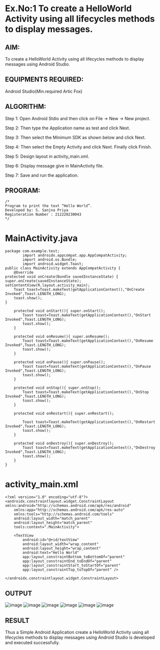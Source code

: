 # Ex.No:1 To create a HelloWorld Activity using all lifecycles methods to display messages.


## AIM:

To create a HelloWorld Activity using all lifecycles methods to display messages using Android Studio.

## EQUIPMENTS REQUIRED:

Android Studio(Min.required Artic Fox)

## ALGORITHM:

Step 1: Open Android Stdio and then click on File -> New -> New project.

Step 2: Then type the Application name as test and click Next. 

Step 3: Then select the Minimum SDK as shown below and click Next.

Step 4: Then select the Empty Activity and click Next. Finally click Finish.

Step 5: Design layout in activity_main.xml.

Step 6: Display message give in MainActivity file.

Step 7: Save and run the application.

## PROGRAM:
```
/*
Program to print the text “Hello World”.
Developed by: S. Sanjna Priya
Registeration Number : 212220230043
*/
```
# MainActivity.java
```
package com.example.test;
        import androidx.appcompat.app.AppCompatActivity;
        import android.os.Bundle;
        import android.widget.Toast;
public class MainActivity extends AppCompatActivity {
    @Override
protected void onCreate(Bundle savedInstanceState) { super.onCreate(savedInstanceState); setContentView(R.layout.activity_main);
    Toast toast=Toast.makeText(getApplicationContext(),"OnCreate Invoked",Toast.LENGTH_LONG);
    toast.show();
}

    protected void onStart(){ super.onStart();
        Toast toast=Toast.makeText(getApplicationContext(),"OnStart Invoked",Toast.LENGTH_LONG);
        toast.show();
    }

    protected void onResume(){ super.onResume();
        Toast toast=Toast.makeText(getApplicationContext(),"OnResume Invoked",Toast.LENGTH_LONG);
        toast.show();
    }

    protected void onPause(){ super.onPause();
        Toast toast=Toast.makeText(getApplicationContext(),"OnPause Invoked",Toast.LENGTH_LONG);
        toast.show();
    }

    protected void onStop(){ super.onStop();
        Toast toast=Toast.makeText(getApplicationContext(),"OnStop Invoked",Toast.LENGTH_LONG);
        toast.show();
    }

    protected void onRestart(){ super.onRestart();

        Toast toast=Toast.makeText(getApplicationContext(),"OnRestart Invoked",Toast.LENGTH_LONG);
        toast.show();
    }

    protected void onDestroy(){ super.onDestroy();
        Toast toast=Toast.makeText(getApplicationContext(),"OnDestroy Invoked",Toast.LENGTH_LONG);
        toast.show();
    }
}
```

# activity_main.xml
```
<?xml version="1.0" encoding="utf-8"?>
<androidx.constraintlayout.widget.ConstraintLayout xmlns:android="http://schemas.android.com/apk/res/android"
    xmlns:app="http://schemas.android.com/apk/res-auto"
    xmlns:tools="http://schemas.android.com/tools"
    android:layout_width="match_parent"
    android:layout_height="match_parent"
    tools:context=".MainActivity">

    <TextView
        android:id="@+id/textView"
        android:layout_width="wrap_content"
        android:layout_height="wrap_content"
        android:text="Hello World"
        app:layout_constraintBottom_toBottomOf="parent"
        app:layout_constraintEnd_toEndOf="parent"
        app:layout_constraintStart_toStartOf="parent"
        app:layout_constraintTop_toTopOf="parent" />

</androidx.constraintlayout.widget.ConstraintLayout>
```

## OUTPUT
![image](https://user-images.githubusercontent.com/75234965/165213028-d18631e5-1b58-4b7b-a817-889d344530bd.png)
![image](https://user-images.githubusercontent.com/75234965/165213043-da63d629-346b-4dfa-ab80-08bc24c3b04c.png)
![image](https://user-images.githubusercontent.com/75234965/165213066-d58ba1b7-e169-4afc-b779-972ee6a24a57.png)
![image](https://user-images.githubusercontent.com/75234965/165213082-7daa806f-1f3c-4a45-8b91-bea4b469c01f.png)
![image](https://user-images.githubusercontent.com/75234965/165213096-9a9bd0e2-5470-4691-8cd6-c726a1a52142.png)
![image](https://user-images.githubusercontent.com/75234965/165213113-bd42ef45-8f13-4227-8186-eb7d9229e62d.png)

## RESULT
Thus a Simple Android Application create a HelloWorld Activity using all lifecycles methods to display messages using Android Studio is developed and executed successfully.

